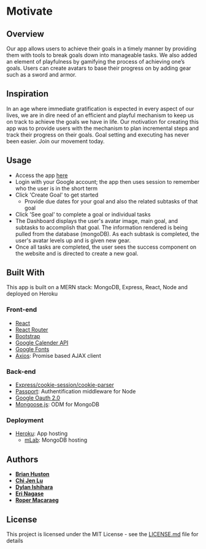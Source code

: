 # Motivate

## Overview
Our app allows users to achieve their goals in a timely manner by providing them with tools to break goals down into manageable tasks. We also added an element of playfulness by gamifying the process of achieving one’s goals. Users can create avatars to base their progress on by adding gear such as a sword and armor. 

## Inspiration
In an age where immediate gratification is expected in every aspect of our lives, we are in dire need of an efficient and playful mechanism to keep us on track to achieve the goals we have in life. Our motivation for creating this app was to provide users with the mechanism to plan incremental steps and track their progress on their goals. Goal setting and executing has never been easier. Join our movement today.

## Usage
* Access the app [here](https://goalie-teamgb.herokuapp.com/)
* Login with your Google account; the app then uses session to remember who the user is in the short term
* Click 'Create Goal' to get started
  * Provide due dates for your goal and also the related subtasks of that goal
* Click 'See goal' to complete a goal or individual tasks
* The Dashboard displays the user's avatar image, main goal, and subtasks to accomplish that goal. The information rendered is being pulled from the database (mongoDB).  As each subtask is completed, the user's avatar levels up and is given new gear.
* Once all tasks are completed, the user sees the success component on the website and is directed to create a new goal.

## Built With

This app is built on a MERN stack: MongoDB, Express, React, Node and deployed on Heroku

### Front-end
* [React](https://reactjs.org/)
* [React Router](https://reacttraining.com/react-router/)
* [Bootstrap](http://getbootstrap.com/docs/3.3/)
* [Google Calender API](https://developers.google.com/google-apps/calendar/)
* [Google Fonts](https://fonts.google.com/)
* [Axios](https://github.com/axios/axios): Promise based AJAX client

### Back-end
* [Express/cookie-session/cookie-parser](https://expressjs.com/)
* [Passport](http://www.passportjs.org/): Authentification middleware for Node
* [Google Oauth 2.0](https://developers.google.com/identity/protocols/OAuth2)
* [Mongoose.js](http://mongoosejs.com/): ODM for MongoDB

### Deployment
* [Heroku](https://www.heroku.com/): App hosting
  * [mLab](https://elements.heroku.com/addons/mongolab): MongoDB hosting

## Authors

* [**Brian Huston**](https://briandhus.github.io/Portfolio/) 
* [**Chi Jen Lu**](chijenlu.com) 
* [**Dylan Ishihara**](https://dylanishihara.com/) 
* [**Eri Nagase**](https://nagaseri.github.io/Responsive-Portfolio/) 
* [**Roper Macaraeg**](http://www.ropermacaraeg.com/) 

## License

This project is licensed under the MIT License - see the [LICENSE.md](LICENSE.md) file for details

